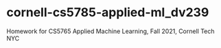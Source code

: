 # cornell-cs5785-applied-ml_dv239

Homework for CS5765 Applied Machine Learning, Fall 2021, Cornell Tech NYC 
